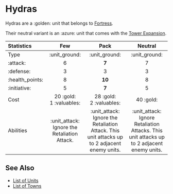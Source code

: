 # Hydras

Hydras are a :golden: unit that belongs to [Fortress](../towns/fortress.md).

Their neutral variant is an :azure: unit that comes with the [Tower Expansion](../content.md).


| Statistics | Few | Pack | Neutral |
| :--- | :---: | :---: | :---: |
| Type | :unit_ground: | :unit_ground: | :unit_ground: |
| :attack: | 6 | **7** | 7 |
| :defense: | 3 | 3 | 3 |
| :health_points: | 8 | **10** | 8 |
| :initiative: | 5 | **7** | 5 |
| Cost | 20 :gold:<br>1 :valuables: | 28 :gold:<br>2 :valuables: | 40 :gold: |
| Abilities | :unit_attack: Ignore the Retaliation Attack. | :unit_attack: Ignore the Retaliation Attack. This unit attacks up to 2 adjacent enemy units. | :unit_attack: Ignore Retaliation Attacks. This unit attacks up to 2 adjacent enemy units. |


## See Also

- [List of Units](../units.md)
- [List of Towns](../towns.md)
